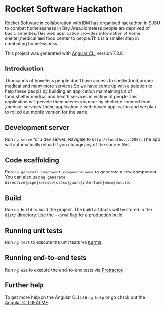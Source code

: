 # Rocket Software Hackathon

Rocket Software in collaboration with IBM has organised hackathon in SJSU to combat homelessness in Bay Area.Homeless people are deprived of basic amenties.This web application provides information of home shelter,medical and food center to people.This is a smaller step in combating homelessness.

This project was generated with [Angular CLI](https://github.com/angular/angular-cli) version 7.3.8.


## Introduction

Thousands of homeless people don't have access to shelter,food,proper medical and many more services.So we have come up with a solution to help these people by building an application maintaining list of food,shelter,medical and health services in victiny of people.This application will provide them acccess to near by shelter,dicounted food ,medical services.These application is web based application and we plan to rolled out mobile version for the same.

## Development server

Run `ng serve` for a dev server. Navigate to `http://localhost:4200/`. The app will automatically reload if you change any of the source files.

## Code scaffolding

Run `ng generate component component-name` to generate a new component. You can also use `ng generate directive|pipe|service|class|guard|interface|enum|module`.

## Build

Run `ng build` to build the project. The build artifacts will be stored in the `dist/` directory. Use the `--prod` flag for a production build.

## Running unit tests

Run `ng test` to execute the unit tests via [Karma](https://karma-runner.github.io).

## Running end-to-end tests

Run `ng e2e` to execute the end-to-end tests via [Protractor](http://www.protractortest.org/).

## Further help

To get more help on the Angular CLI use `ng help` or go check out the [Angular CLI README](https://github.com/angular/angular-cli/blob/master/README.md).
